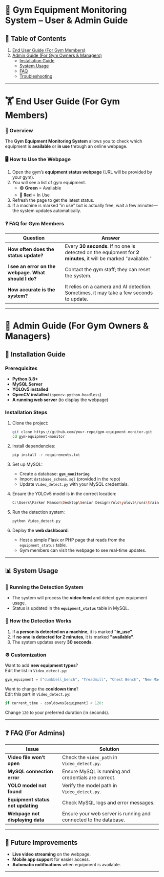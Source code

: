 # 📘 Gym Equipment Monitoring System – User & Admin Guide

## 📑 Table of Contents
1. [End User Guide (For Gym Members)](#end-user-guide)
2. [Admin Guide (For Gym Owners & Managers)](#admin-guide)
   - [Installation Guide](#installation-guide)
   - [System Usage](#system-usage)
   - [FAQ](#faq)
   - [Troubleshooting](#troubleshooting)

---

# 🏋️ End User Guide (For Gym Members)

### **📌 Overview**
The **Gym Equipment Monitoring System** allows you to check which equipment is **available** or **in use** through an online webpage.

### **🖥️ How to Use the Webpage**
1. Open the gym’s **equipment status webpage** (URL will be provided by your gym).
2. You will see a list of gym equipment.
   - 🟢 **Green** = Available  
   - 🔴 **Red** = In Use  
3. Refresh the page to get the latest status.
4. If a machine is marked "in use" but is actually free, wait a few minutes— the system updates automatically.

### **❓ FAQ for Gym Members**
| Question | Answer |
|----------|--------|
| **How often does the status update?** | Every **30 seconds**. If no one is detected on the equipment for **2 minutes**, it will be marked "available." |
| **I see an error on the webpage. What should I do?** | Contact the gym staff; they can reset the system. |
| **How accurate is the system?** | It relies on a camera and AI detection. Sometimes, it may take a few seconds to update. |

---

# 🏢 Admin Guide (For Gym Owners & Managers)

## 🔧 Installation Guide

### **Prerequisites**
- **Python 3.8+**
- **MySQL Server**
- **YOLOv5 installed**
- **OpenCV installed** (`opencv-python-headless`)
- **A running web server** (to display the webpage)

### **Installation Steps**
1. Clone the project:
   ```sh
   git clone https://github.com/your-repo/gym-equipment-monitor.git
   cd gym-equipment-monitor
   ```
2. Install dependencies:
   ```sh
   pip install -r requirements.txt
   ```
3. Set up MySQL:
   - Create a database: **`gym_monitoring`**
   - Import `database_schema.sql` (provided in the repo)
   - Update `Video_detect.py` with your MySQL credentials.

4. Ensure the YOLOv5 model is in the correct location:
   ```sh
   C:\Users\Parker Manson\Desktop\Senior Design\Yolo\yolov5\runs\train\exp11\weights\best.pt
   ```
5. Run the detection system:
   ```sh
   python Video_detect.py
   ```
6. Deploy the **web dashboard**:
   - Host a simple Flask or PHP page that reads from the `equipment_status` table.
   - Gym members can visit the webpage to see real-time updates.

---

## 📊 System Usage

### **🎥 Running the Detection System**
- The system will process the **video feed** and detect gym equipment usage.
- Status is updated in the **`equipment_status`** table in MySQL.

### **📝 How the Detection Works**
1. If **a person is detected on a machine**, it is marked **"in_use"**.
2. If **no one is detected for 2 minutes**, it is marked **"available"**.
3. The system updates every **30 seconds**.

### **⚙️ Customization**
Want to add **new equipment types**?  
Edit the list in `Video_detect.py`:
```python
gym_equipment = ["dumbbell_bench", "Treadmill", "Chest Bench", "New Machine"]
```

Want to change the **cooldown time**?  
Edit this part in `Video_detect.py`:
```python
if current_time - cooldowns[equipment] < 120:
```
Change `120` to your preferred duration (in seconds).

---

## ❓ FAQ (For Admins)
| Issue | Solution |
|-------|----------|
| **Video file won’t open** | Check the `video_path` in `Video_detect.py`. |
| **MySQL connection error** | Ensure MySQL is running and credentials are correct. |
| **YOLO model not found** | Verify the model path in `Video_detect.py`. |
| **Equipment status not updating** | Check MySQL logs and error messages. |
| **Webpage not displaying data** | Ensure your web server is running and connected to the database. |

---

## 🚀 Future Improvements
- **Live video streaming** on the webpage.
- **Mobile app support** for easier access.
- **Automatic notifications** when equipment is available.

---

